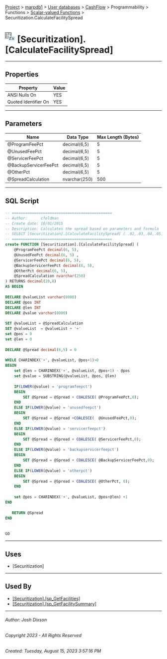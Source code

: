 #### 

[Project](../../../../../../index.md) > [marpdb1](../../../../../index.md) > [User databases](../../../../index.md) > [CashFlow](../../../index.md) > Programmability > Functions > [Scalar-valued Functions](Scalar-valued_Functions.md) > Securitization.CalculateFacilitySpread

# ![Scalar-valued Functions](../../../../../../Images/Function_Scalar32.png) [Securitization].[CalculateFacilitySpread]

---

## <a name="#properties"></a>Properties

| Property | Value |
|---|---|
| ANSI Nulls On | YES |
| Quoted Identifier On | YES |


---

## <a name="#parameters"></a>Parameters

| Name | Data Type | Max Length (Bytes) |
|---|---|---|
| @ProgramFeePct | decimal(6,5) | 5 |
| @UnusedFeePct | decimal(6,5) | 5 |
| @ServicerFeePct | decimal(6,5) | 5 |
| @BackupServicerFeePct | decimal(6,5) | 5 |
| @OtherPct | decimal(6,5) | 5 |
| @SpreadCalculation | nvarchar(250) | 500 |


---

## <a name="#sqlscript"></a>SQL Script

```sql
-- =============================================
-- Author:		cfeldman
-- Create date: 10/01/2015
-- Description:	Calculates the spread based on parameters and formula
-- SELECT [Securitization].[CalculateFacilitySpread] ( .02,.03,.04,.05,.06,'ProgramFeePct+UnusedFeePct+ServicerFeePct+BackupServicerFeePct+OtherPct')
-- =============================================
create FUNCTION [Securitization].[CalculateFacilitySpread] ( 
    @ProgramFeePct decimal(6, 5),
	@UnusedFeePct decimal(6, 5) ,
	@ServicerFeePct decimal(6, 5),
	@BackupServicerFeePct decimal(6, 5),
	@OtherPct decimal(6, 5),
	@SpreadCalculation nvarchar(250)
) RETURNS decimal(20,8)  
AS BEGIN 

DECLARE @valueList varchar(8000)
DECLARE @pos INT
DECLARE @len INT
DECLARE @value varchar(8000)

SET @valueList = @SpreadCalculation
SET @valueList	= @valueList + '+'
set @pos = 0
set @len = 0

DECLARE @Spread decimal(6,5) = 0

WHILE CHARINDEX('+', @valueList, @pos+1)>0
BEGIN
    set @len = CHARINDEX('+', @valueList, @pos+1) - @pos
    set @value = SUBSTRING(@valueList, @pos, @len)
	
	IF(LOWER(@value) = 'programfeepct')
	BEGIN
		SET @Spread = @Spread + COALESCE( @ProgramFeePct,0);
	END
	ELSE IF(LOWER(@value) = 'unusedfeepct')
	BEGIN
		SET @Spread = @Spread +COALESCE(  @UnusedFeePct,0);
	END
	ELSE IF(LOWER(@value) = 'servicerfeepct')
	BEGIN
		SET @Spread = @Spread + COALESCE( @ServicerFeePct,0);
	END
	ELSE IF(LOWER(@value) = 'backupservicerfeepct')
	BEGIN
		SET @Spread = @Spread + COALESCE( @BackupServicerFeePct,0);
	END
	ELSE IF(LOWER(@value) = 'otherpct')
	BEGIN
		SET @Spread = @Spread + COALESCE( @OtherPct, 0);
	END

    set @pos = CHARINDEX('+', @valueList, @pos+@len) +1
END
   
   RETURN @Spread      
END 


GO

```


---

## <a name="#uses"></a>Uses

* [Securitization]


---

## <a name="#usedby"></a>Used By

* [[Securitization].[sp_GetFacilities]](../../Stored_Procedures/Securitization_sp_GetFacilities.md)
* [[Securitization].[sp_GetFacilitySummary]](../../Stored_Procedures/Securitization_sp_GetFacilitySummary.md)


---

###### Author:  Josh Dixson

###### Copyright 2023 - All Rights Reserved

###### Created: Tuesday, August 15, 2023 3:57:16 PM


